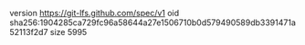 version https://git-lfs.github.com/spec/v1
oid sha256:1904285ca729fc96a58644a27e1506710b0d579490589db3391471a52113f2d7
size 5995
